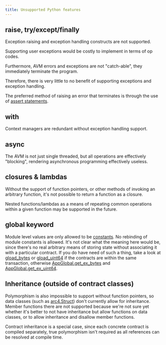 ```yaml
---
title: Unsupported Python features
---
```


## raise, try/except/finally

Exception raising and exception handling constructs are not supported.

Supporting user exceptions would be costly to implement in terms of op codes.

Furthermore, AVM errors and exceptions are not "catch-able", they immediately terminate the 
program.

Therefore, there is very little to no benefit of supporting exceptions and exception handling.

The preferred method of raising an error that terminates is through the use of
[assert statements](lg-errors).

## with

Context managers are redundant without exception handling support.

## async

The AVM is not just single threaded, but all operations are effectively "blocking", rendering 
asynchronous programming effectively useless. 

## closures & lambdas

Without the support of function pointers, or other methods of invoking an arbitrary function,
it's not possible to return a function as a closure. 

Nested functions/lambdas as a means of repeating common operations within a given function may be 
supported in the future.

## global keyword

Module level values are only allowed to be [constants](lg-modules#module-constants). No
rebinding of module constants is allowed. It's not clear what the meaning here would be, since
there's no real arbitrary means of storing state without associating it with a particular contract.
If you do have need of such a thing, take a look at [gload_bytes](#algopy.op.gload_bytes)
or [gload_uint64](#algopy.op.gload_uint64) if the contracts are within the same transaction,
otherwise [AppGlobal.get_ex_bytes](#algopy.op.AppGlobal.get_ex_bytes)
and [AppGlobal.get_ex_uint64](#algopy.op.AppGlobal.get_ex_uint64).

## Inheritance (outside of contract classes)

Polymorphism is also impossible to support without function pointers, so data classes (such as
[arc4.Struct](#algopy.arc4.Struct)) don't currently allow for inheritance. Member functions there
are not supported because we're not sure yet whether it's better to not have inheritance but allow
functions on data classes, or to allow inheritance and disallow member functions.

Contract inheritance is a special case, since each concrete contract is compiled separately, true
polymorphism isn't required as all references can be resolved at compile time.